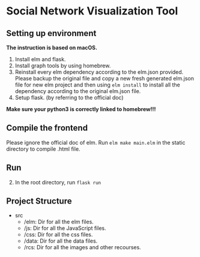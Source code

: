 # Social Network Visualization Tool

## Setting up environment

**The instruction is based on macOS.**

1. Install elm and flask.
2. Install graph tools by using homebrew.
3. Reinstall every elm dependency according to the elm.json provided. Please backup the original file and copy a new fresh generated elm.json file for new elm project and then using `elm install` to install all the dependency according to the original elm.json file.
4. Setup flask. (by referring to the official doc)

**Make sure your python3 is correctly linked to homebrew!!!**

## Compile the frontend

Please ignore the official doc of elm. Run `elm make main.elm` in the static directory to compile .html file.

## Run

2. In the root directory, run `flask run`

## Project Structure
* src  
    - /elm: Dir for all the elm files.    
    - /js: Dir for all the JavaScript files.  
    - /css: Dir for all the css files.  
    - /data: Dir for all the data files.  
    - /rcs: Dir for all the images and other recourses.
